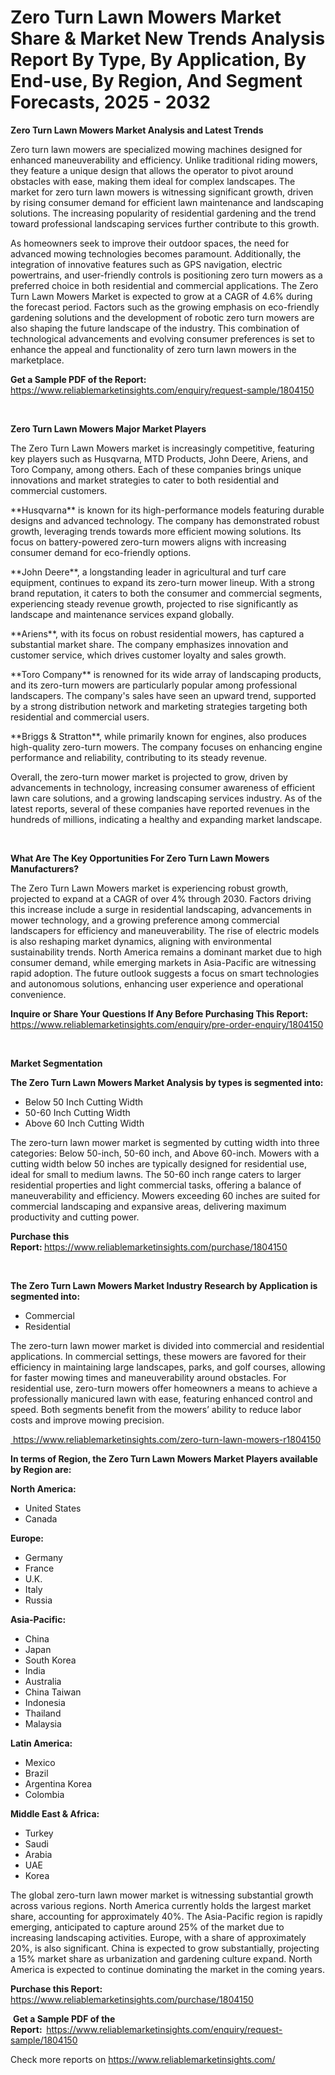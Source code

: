 <p><h1>Zero Turn Lawn Mowers Market Share & Market New Trends Analysis Report By Type, By Application, By End-use, By Region, And Segment Forecasts, 2025 - 2032</h1></p><p><strong>Zero Turn Lawn Mowers Market Analysis and Latest Trends</strong></p>
<p><p>Zero turn lawn mowers are specialized mowing machines designed for enhanced maneuverability and efficiency. Unlike traditional riding mowers, they feature a unique design that allows the operator to pivot around obstacles with ease, making them ideal for complex landscapes. The market for zero turn lawn mowers is witnessing significant growth, driven by rising consumer demand for efficient lawn maintenance and landscaping solutions. The increasing popularity of residential gardening and the trend toward professional landscaping services further contribute to this growth.</p><p>As homeowners seek to improve their outdoor spaces, the need for advanced mowing technologies becomes paramount. Additionally, the integration of innovative features such as GPS navigation, electric powertrains, and user-friendly controls is positioning zero turn mowers as a preferred choice in both residential and commercial applications. The Zero Turn Lawn Mowers Market is expected to grow at a CAGR of 4.6% during the forecast period. Factors such as the growing emphasis on eco-friendly gardening solutions and the development of robotic zero turn mowers are also shaping the future landscape of the industry. This combination of technological advancements and evolving consumer preferences is set to enhance the appeal and functionality of zero turn lawn mowers in the marketplace.</p></p>
<p><strong>Get a Sample PDF of the Report:&nbsp;</strong> <a href="https://www.reliablemarketinsights.com/enquiry/request-sample/1804150?utm_campaign=1894&utm_medium=2&utm_source=Github&utm_content=ia&utm_term=19022025&utm_id=zero-turn-lawn-mowers">https://www.reliablemarketinsights.com/enquiry/request-sample/1804150</a></p>
<p>&nbsp;</p>
<p><strong>Zero Turn Lawn Mowers Major Market Players</strong></p>
<p><p>The Zero Turn Lawn Mowers market is increasingly competitive, featuring key players such as Husqvarna, MTD Products, John Deere, Ariens, and Toro Company, among others. Each of these companies brings unique innovations and market strategies to cater to both residential and commercial customers.</p><p>**Husqvarna** is known for its high-performance models featuring durable designs and advanced technology. The company has demonstrated robust growth, leveraging trends towards more efficient mowing solutions. Its focus on battery-powered zero-turn mowers aligns with increasing consumer demand for eco-friendly options.</p><p>**John Deere**, a longstanding leader in agricultural and turf care equipment, continues to expand its zero-turn mower lineup. With a strong brand reputation, it caters to both the consumer and commercial segments, experiencing steady revenue growth, projected to rise significantly as landscape and maintenance services expand globally.</p><p>**Ariens**, with its focus on robust residential mowers, has captured a substantial market share. The company emphasizes innovation and customer service, which drives customer loyalty and sales growth.</p><p>**Toro Company** is renowned for its wide array of landscaping products, and its zero-turn mowers are particularly popular among professional landscapers. The company's sales have seen an upward trend, supported by a strong distribution network and marketing strategies targeting both residential and commercial users.</p><p>**Briggs & Stratton**, while primarily known for engines, also produces high-quality zero-turn mowers. The company focuses on enhancing engine performance and reliability, contributing to its steady revenue.</p><p>Overall, the zero-turn mower market is projected to grow, driven by advancements in technology, increasing consumer awareness of efficient lawn care solutions, and a growing landscaping services industry. As of the latest reports, several of these companies have reported revenues in the hundreds of millions, indicating a healthy and expanding market landscape.</p></p>
<p>&nbsp;</p>
<p><strong>What Are The Key Opportunities For Zero Turn Lawn Mowers Manufacturers?</strong></p>
<p><p>The Zero Turn Lawn Mowers market is experiencing robust growth, projected to expand at a CAGR of over 4% through 2030. Factors driving this increase include a surge in residential landscaping, advancements in mower technology, and a growing preference among commercial landscapers for efficiency and maneuverability. The rise of electric models is also reshaping market dynamics, aligning with environmental sustainability trends. North America remains a dominant market due to high consumer demand, while emerging markets in Asia-Pacific are witnessing rapid adoption. The future outlook suggests a focus on smart technologies and autonomous solutions, enhancing user experience and operational convenience.</p></p>
<p><strong>Inquire or Share Your Questions If Any Before Purchasing This Report:</strong> <a href="https://www.reliablemarketinsights.com/enquiry/pre-order-enquiry/1804150?utm_campaign=1894&utm_medium=2&utm_source=Github&utm_content=ia&utm_term=19022025&utm_id=zero-turn-lawn-mowers">https://www.reliablemarketinsights.com/enquiry/pre-order-enquiry/1804150</a></p>
<p>&nbsp;</p>
<p><strong>Market Segmentation</strong></p>
<p><strong>The Zero Turn Lawn Mowers Market Analysis by types is segmented into:</strong></p>
<p><ul><li>Below 50 Inch Cutting Width</li><li>50-60 Inch Cutting Width</li><li>Above 60 Inch Cutting Width</li></ul></p>
<p><p>The zero-turn lawn mower market is segmented by cutting width into three categories: Below 50-inch, 50-60 inch, and Above 60-inch. Mowers with a cutting width below 50 inches are typically designed for residential use, ideal for small to medium lawns. The 50-60 inch range caters to larger residential properties and light commercial tasks, offering a balance of maneuverability and efficiency. Mowers exceeding 60 inches are suited for commercial landscaping and expansive areas, delivering maximum productivity and cutting power.</p></p>
<p><strong>Purchase this Report:&nbsp;</strong><a href="https://www.reliablemarketinsights.com/purchase/1804150?utm_campaign=1894&utm_medium=2&utm_source=Github&utm_content=ia&utm_term=19022025&utm_id=zero-turn-lawn-mowers">https://www.reliablemarketinsights.com/purchase/1804150</a></p>
<p>&nbsp;</p>
<p><strong>The Zero Turn Lawn Mowers Market Industry Research by Application is segmented into:</strong></p>
<p><ul><li>Commercial</li><li>Residential</li></ul></p>
<p><p>The zero-turn lawn mower market is divided into commercial and residential applications. In commercial settings, these mowers are favored for their efficiency in maintaining large landscapes, parks, and golf courses, allowing for faster mowing times and maneuverability around obstacles. For residential use, zero-turn mowers offer homeowners a means to achieve a professionally manicured lawn with ease, featuring enhanced control and speed. Both segments benefit from the mowers’ ability to reduce labor costs and improve mowing precision.</p></p>
<p><a href="https://www.reliablemarketinsights.com/zero-turn-lawn-mowers-r1804150?utm_campaign=1894&utm_medium=2&utm_source=Github&utm_content=ia&utm_term=19022025&utm_id=zero-turn-lawn-mowers">&nbsp;https://www.reliablemarketinsights.com/zero-turn-lawn-mowers-r1804150</a></p>
<p><strong>In terms of Region, the Zero Turn Lawn Mowers Market Players available by Region are:</strong></p>
<p>
    <p> <strong> North America: </strong>
        <ul>
            <li>United States</li>
            <li>Canada</li>
        </ul>
        </p> 
    <p> <strong> Europe: </strong>
        <ul>
            <li>Germany</li>
            <li>France</li>
            <li>U.K.</li>
            <li>Italy</li>
            <li>Russia</li>
        </ul>
        </p> 
    <p> <strong> Asia-Pacific: </strong>
        <ul>
            <li>China</li>
            <li>Japan</li>
            <li>South Korea</li>
            <li>India</li>
            <li>Australia</li>
            <li>China Taiwan</li>
            <li>Indonesia</li>
            <li>Thailand</li>
            <li>Malaysia</li>
        </ul>
        </p> 
    <p> <strong> Latin America: </strong>
        <ul>
            <li>Mexico</li>
            <li>Brazil</li>
            <li>Argentina Korea</li>
            <li>Colombia</li>
        </ul>
        </p> 
    <p> <strong> Middle East & Africa: </strong>
        <ul>
            <li>Turkey</li>
            <li>Saudi</li>
            <li>Arabia</li>
            <li>UAE</li>
            <li>Korea</li>
        </ul>
    </p>
    </p>
<p><p>The global zero-turn lawn mower market is witnessing substantial growth across various regions. North America currently holds the largest market share, accounting for approximately 40%. The Asia-Pacific region is rapidly emerging, anticipated to capture around 25% of the market due to increasing landscaping activities. Europe, with a share of approximately 20%, is also significant. China is expected to grow substantially, projecting a 15% market share as urbanization and gardening culture expand. North America is expected to continue dominating the market in the coming years.</p></p>
<p><strong>Purchase this Report: </strong><a href="https://www.reliablemarketinsights.com/purchase/1804150?utm_campaign=1894&utm_medium=2&utm_source=Github&utm_content=ia&utm_term=19022025&utm_id=zero-turn-lawn-mowers">https://www.reliablemarketinsights.com/purchase/1804150</a></p>
<p>&nbsp;<strong>Get a Sample PDF of the Report:&nbsp;&nbsp;</strong><a href="https://www.reliablemarketinsights.com/enquiry/request-sample/1804150?utm_campaign=1894&utm_medium=2&utm_source=Github&utm_content=ia&utm_term=19022025&utm_id=zero-turn-lawn-mowers">https://www.reliablemarketinsights.com/enquiry/request-sample/1804150</a></p>
<p><strong></strong></p>
<p>Check more reports on <a href="https://www.reliablemarketinsights.com/?utm_campaign=1894&utm_medium=2&utm_source=Github&utm_content=ia&utm_term=19022025&utm_id=zero-turn-lawn-mowers">https://www.reliablemarketinsights.com/</a></p>